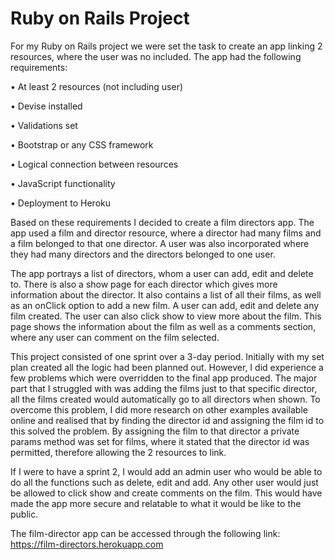 # Ruby on Rails Project

For my Ruby on Rails project we were set the task to create an app linking 2 resources, where the user was no included. The app had the following requirements:

•	At least 2 resources (not including user)

•	Devise installed

•	Validations set

•	Bootstrap or any CSS framework

•	Logical connection between resources

•	JavaScript functionality

•	Deployment to Heroku

Based on these requirements I decided to create a film directors app. The app used a film and director resource, where a director had many films and a film belonged to that one director. A user was also incorporated where they had many directors and the directors belonged to one user.

The app portrays a list of directors, whom a user can add, edit and delete to. There is also a show page for each director which gives more information about the director. It also contains a list of all their films, as well as an onClick option to add a new film. A user can add, edit and delete any film created. The user can also click show to view more about the film. This page shows the information about the film as well as a comments section, where any user can comment on the film selected.

This project consisted of one sprint over a 3-day period. Initially with my set plan created all the logic had been planned out. However, I did experience a few problems which were overridden to the final app produced. The major part that I struggled with was adding the films just to that specific director, all the films created would automatically go to all directors when shown. To overcome this problem, I did more research on other examples available online and realised that by finding the director id and assigning the film id to this solved the problem. By assigning the film to that director a private params method was set for films, where it stated that the director id was permitted, therefore allowing the 2 resources to link.

If I were to have a sprint 2, I would add an admin user who would be able to do all the functions such as delete, edit and add. Any other user would just be allowed to click show and create comments on the film. This would have made the app more secure and relatable to what it would be like to the public.

The film-director app can be accessed through the following link:
https://film-directors.herokuapp.com

